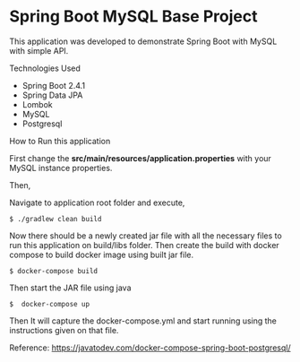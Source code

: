 # Spring Boot MySQL Base Project

This application was developed to demonstrate Spring Boot with MySQL with simple API.

Technologies Used

- Spring Boot 2.4.1
- Spring Data JPA
- Lombok
- MySQL
- Postgresql

How to Run this application

First change the **src/main/resources/application.properties** with your MySQL instance properties.

Then,

Navigate to application root folder and execute,

```shell
$ ./gradlew clean build
```

Now there should be a newly created jar file with all the necessary files to run this application on build/libs folder.
Then create the build with docker compose to build docker image using built jar file.


```shell
$ docker-compose build
```

Then start the JAR file using java

```shell
$  docker-compose up
```
Then It will capture the docker-compose.yml and start running using the instructions given on that file.

Reference: https://javatodev.com/docker-compose-spring-boot-postgresql/
